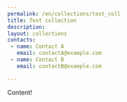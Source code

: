 ```yaml
---
permalink: /en/collections/test_coll
title: Test collection
description:
layout: collections
contacts:
 - name: Contact A
   email: contactA@example.com
 - name: Contact B
   email: contactB@example.com

---
```


Content!
